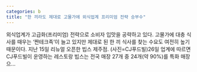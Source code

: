 ```yaml
---
categories: b
title: "한 끼라도 제대로 고물가에 외식업계 프리미엄 전략 승부수"
---
```

 외식업계가 고급화(프리미엄) 전략으로 소비자 입맛을 공략하고 있다. 고물가에 대충 식사를 때우는 ‘짠테크족’이 늘고 있지만 제대로 된 한 끼 식사를 찾는 수요도 여전히 높기 때문이다. 지난 15일 리뉴얼 오픈한 빕스 제주점. (사진=CJ푸드빌)26일 업계에 따르면 CJ푸드빌이 운영하는 레스토랑 빕스는 전국 매장 27개 중 24개(약 90%)를 특화 매장으...